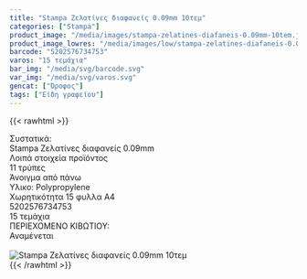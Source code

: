 ```yaml
---
title: "Stampa Ζελατίνες διαφανείς 0.09mm 10τεμ"
categories: ["Stampa"]
product_image: "/media/images/stampa-zelatines-diafaneis-0.09mm-10tem.jpg"
product_image_lowres: "/media/images/low/stampa-zelatines-diafaneis-0.09mm-10tem.jpg"
barcode: "5202576734753"
varos: "15 τεμάχια"
bar_img: "/media/svg/barcode.svg"
var_img: "/media/svg/varos.svg"
gencat: ["Όροφος"]
tags: ["Είδη γραφείου"]
---
```

{{< rawhtml >}}

<div class="sload704"><div class="product"><div id="sistatika">Συστατικά:</div><div class="alltext">Stampa Ζελατίνες διαφανείς 0.09mm<br></div><div id="loipa">Λοιπά στοιχεία προϊόντος</div><div class="keno"></div><div class="sdt sfwb sw100"><div class="stpin sdtc sp10 sred steee sw25 stcenter">11 τρύπες</div><div class="stpin sdtc sp10 s444 steee sw25 stcenter">Άνοιγμα από πάνω</div><div class="stpin sdtc sp10 sred steee sw25 stcenter">Υλικο: Polypropylene</div><div class="stpin sdtc sp10 s444 steee sw25 stcenter">Χωρητικότητα 15 φυλλα Α4</div></div><div class="keno"></div><style>@media only screen and (max-width:700px){.stpin{display:block;width:auto}}</style><div id="barcode"><div id="barimage1"></div><span id="bartext">5202576734753</span></div><div id="varos"><div id="temimg"></div><span id="varostext">15 τεμάχια</span></div><div id="kivotio">ΠΕΡΙΕΧΟΜΕΝΟ ΚΙΒΩΤΙΟΥ:<br>Αναμένεται</div><br><div class="pimg"><img alt="Stampa Ζελατίνες διαφανείς 0.09mm 10τεμ" title="Stampa Ζελατίνες διαφανείς 0.09mm 10τεμ" src="/media/images/stampa-zelatines-diafaneis-0.09mm-10tem.jpg"></div></div></div>
{{< /rawhtml >}}


